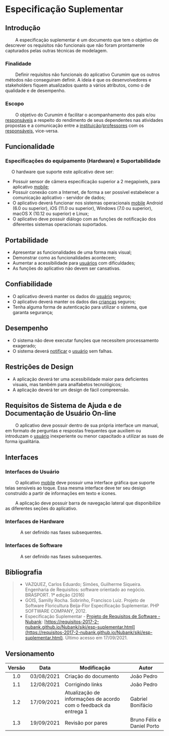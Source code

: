# Especificação Suplementar

## Introdução

&emsp;&emsp;
A especificação suplementar é um documento que tem o objetivo de descrever os requisitos não funcionais que não foram prontamente capturados pelas outras técnicas de modelagem. 

### Finalidade

&emsp;&emsp;
Definir requisitos não funcionais do aplicativo Curumim que os outros métodos não conseguiram definir. A ideia é que os desenvolvedores e stakeholders fiquem atualizados quanto a vários atributos, como o de qualidade e de desempenho.

### Escopo

&emsp;&emsp;
O objetivo do Curumim é facilitar o acompanhamento dos pais e/ou [responsáveis](../lexicos/#lexico-responsavel) a respeito do rendimento de seus dependentes nas atividades propostas e a comunicação entre a [instituição](../lexicos/#lexico-instituicao)/[professores](../lexicos/#lexico-professor) com os [responsáveis](../lexicos/#lexico-responsavel), vice-versa.

## Funcionalidade

### Especificações do equipamento (Hardware) e Suportabilidade

<p style="text-indent: 20px; text-align: justify">
O hardware que suporte este aplicativo deve ser: </p>
</p>

- Possuir sensor de câmera especificação superior a 2 megapixels, para aplicativo [mobile](../lexicos/#lexico-mobile);
- Possuir conexão com a Internet, de forma a ser possível estabelecer a comunicação aplicativo - servidor de dados;
- O aplicativo deverá funcionar nos sistemas operacionais [mobile](../lexicos/#lexico-mobile) Android (6.0 ou superior), iOS (11.0 ou superior), Windows (7.0 ou superior), macOS X (10.12 ou superior) e Linux;
- O aplicativo deve possuir diálogo com as funções de notificação dos diferentes sistemas operacionais suportados.

## Portabilidade

- Apresentar as funcionalidades de uma forma mais visual;
- Demonstrar como as funcionalidades acontecem;
- Aumentar a acessibilidade para [usuários](../lexicos/#lexico-usuario) com dificuldades;
- As funções do aplicativo não devem ser cansativas.

## Confiabilidade

- O aplicativo deverá manter os dados do [usuário](../lexicos/#lexico-usuario) seguros;
- O aplicativo deverá manter os dados das [crianças](../lexicos/#lexico-crianca) seguros;
- Tenha alguma forma de autenticação para utilizar o sistema, que garanta segurança;

## Desempenho

- O sistema não deve executar funções que necessitem processamento exagerado;
- O sistema deverá [notificar](../lexicos/#lexico-notificar) o [usuário](../lexicos/#lexico-usuario) sem falhas.

## Restrições de Design

- A aplicação deverá ter uma acessibilidade maior para deficientes visuais, mas também para analfabetos tecnológicos;
- A aplicação deverá ter um design de fácil compreensão.

## Requisitos de Sistema de Ajuda e de Documentação de Usuário On-line

&emsp;&emsp;
O aplicativo deve possuir dentro de sua própria interface um manual, em formato de perguntas e respostas frequentes que auxiliem ou introduzam o [usuário](../lexicos/#lexico-usuario) inexperiente ou menor capacitado a utilizar as suas de forma igualitária.


## Interfaces

### Interfaces do Usuário

&emsp;&emsp;
O aplicativo [mobile](../lexicos/#lexico-mobile) deve possuir uma interface gráfica que suporte telas sensíveis ao toque. Essa mesma interface deve ter seu design construído a partir de informações em texto e ícones.

&emsp;&emsp;
A aplicação deve possuir barra de navegação lateral que disponibilize as diferentes seções do aplicativo.

### Interfaces de Hardware

<p style="text-indent: 20px; text-align: justify">
&emsp;&emsp;A ser definido nas fases subsequentes.
</p>


### Interfaces de Software

<p style="text-indent: 20px; text-align: justify">
&emsp;&emsp;A ser definido nas fases subsequentes.
</p>

## Bibliografia

> - VAZQUEZ, Carlos Eduardo; Simões, Guilherme Siqueira. Engenharia de Requisitos: software orientado ao negócio. BRASPORT. 1ª edição (2016)
> - GOIS, Samilly Rocha. Sobrinho, Francisco Luiz. Projeto de Software Floricultura Beija-Flor Especificação Suplementar. PHP SOFTWARE COMPANY, 2012.
> - Especificação Suplementar - [Projeto de Requisitos de Software - Nubank](https://requisitos-2017-2-nubank.github.io/Nubank/siki/index.html): [https://requisitos-2017-2-nubank.github.io/Nubank/siki/esp-suplementar.html](https://requisitos-2017-2-nubank.github.io/Nubank/siki/esp-suplementar.html). Último acesso em 17/09/2021.

## Versionamento
| Versão | Data | Modificação | Autor |
|:-:|--|--|--|
|1.0|03/08/2021| Criação do documento | João Pedro |
|1.1|12/08/2021| Corrigindo links | João Pedro |
|1.2|17/09/2021| Atualização de informações de acordo com o feedback da entrega 1 | Gabriel Bonifácio |
|1.3|19/09/2021| Revisão por pares | Bruno Félix e Daniel Porto |
